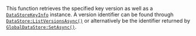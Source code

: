 This function retrieves the specified key version as well as a
[`DataStoreKeyInfo`](https://create.roblox.com/docs/reference/engine/classes/DataStoreKeyInfo) instance. A version identifier can be found
through [`DataStore:ListVersionsAsync()`](https://create.roblox.com/docs/reference/engine/classes/DataStore#ListVersionsAsync) or alternatively be the
identifier returned by [`GlobalDataStore:SetAsync()`](https://create.roblox.com/docs/reference/engine/classes/GlobalDataStore#SetAsync).